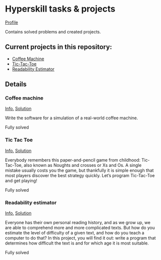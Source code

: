 # Hyperskill tasks & projects

[Profile](https://hyperskill.org/profile/44756430)

Contains solved problems and created projects.

## Current projects in this repository:
- [Coffee Machine](#coffee-machine)
- [Tic-Tac-Toe](#tic-tac-toe)
- [Readability Estimator](#readability-estimator)

## Details

### Coffee machine
[Info.](https://hyperskill.org/projects/33) [Solution](https://github.com/whiskels/hyperskill/tree/master/Coffee%20Machine/task/src)

Write the software for a simulation of a real-world coffee machine. 

Fully solved

### Tic Tac Toe
[Info.](https://hyperskill.org/projects/48) [Solution](https://github.com/whiskels/hyperskill/tree/master/Tic-Tac-Toe/Tic-Tac-Toe/task/src/tictactoe)

Everybody remembers this paper-and-pencil game from childhood: Tic-Tac-Toe, also known as Noughts and crosses or Xs and Os. A single mistake usually costs you the game, but thankfully it is simple enough that most players discover the best strategy quickly. Let’s program Tic-Tac-Toe and get playing! 

Fully solved

### Readability estimator
[Info.](https://hyperskill.org/projects/39) [Solution](https://github.com/whiskels/hyperskill/tree/master/Readability%20Score/Readability%20Score/task/src/readability)

Everyone has their own personal reading history, and as we grow up, we are able to comprehend more and more complicated texts. But how do you estimate the level of difficulty of a given text, and how do you teach a computer to do that? In this project, you will find it out: write a program that determines how difficult the text is and for which age it is most suitable.

Fully solved
